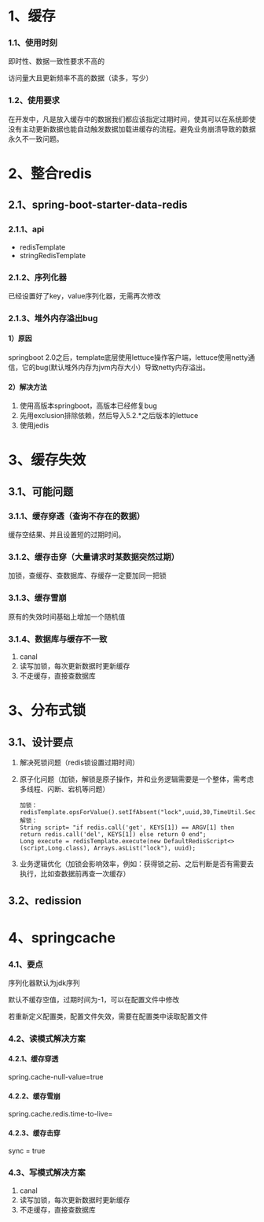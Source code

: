 # 1、缓存

### 1.1、使用时刻

即时性、数据一致性要求不高的

访问量大且更新频率不高的数据（读多，写少）

### 1.2、使用要求

在开发中，凡是放入缓存中的数据我们都应该指定过期时间，使其可以在系统即使没有主动更新数据也能自动触发数据加载进缓存的流程。避免业务崩溃导致的数据永久不一致问题。

# 2、整合redis

## 2.1、spring-boot-starter-data-redis

### 2.1.1、api

- redisTemplate
- stringRedisTemplate

### 2.1.2、序列化器

已经设置好了key，value序列化器，无需再次修改

### 2.1.3、堆外内存溢出bug

#### 1）原因

  springboot 2.0之后，template底层使用lettuce操作客户端，lettuce使用netty通信，它的bug(默认堆外内存为jvm内存大小）导致netty内存溢出。

####  2）解决方法

1. 使用高版本springboot，高版本已经修复bug
2. 先用exclusion排除依赖，然后导入5.2.*之后版本的lettuce
3. 使用jedis

# 3、缓存失效

## 3.1、可能问题

### 3.1.1、缓存穿透（查询不存在的数据）

缓存空结果、并且设置短的过期时间。

### 3.1.2、缓存击穿（大量请求时某数据突然过期）

加锁，查缓存、查数据库、存缓存一定要加同一把锁 

### 3.1.3、缓存雪崩

原有的失效时间基础上增加一个随机值

### 3.1.4、数据库与缓存不一致

1. canal
2. 读写加锁，每次更新数据时更新缓存
3. 不走缓存，直接查数据库

# 3、分布式锁

## 3.1、设计要点

1. 解决死锁问题（redis锁设置过期时间）

2. 原子化问题（加锁，解锁是原子操作，并和业务逻辑需要是一个整体，需考虑多线程、闪断、宕机等问题）

   ```
   加锁：
   redisTemplate.opsForValue().setIfAbsent("lock",uuid,30,TimeUtil.Second).
   解锁：
   String script= "if redis.call('get', KEYS[1]) == ARGV[1] then return redis.call('del', KEYS[1]) else return 0 end";
   Long execute = redisTemplate.execute(new DefaultRedisScript<>(script,Long.class), Arrays.asList("lock"), uuid);
   ```

   

3. 业务逻辑优化（加锁会影响效率，例如：获得锁之前、之后判断是否有需要去执行，比如查数据前再查一次缓存）

## 3.2、redission

# 4、springcache

### 4.1、要点

序列化器默认为jdk序列

默认不缓存空值，过期时间为-1，可以在配置文件中修改

若重新定义配置类，配置文件失效，需要在配置类中读取配置文件

### 4.2、读模式解决方案

#### 4.2.1、缓存穿透

spring.cache-null-value=true

#### 4.2.2、缓存雪崩

spring.cache.redis.time-to-live=

#### 4.2.3、缓存击穿 

sync = true

### 4.3、写模式解决方案

1. canal
2. 读写加锁，每次更新数据时更新缓存
3. 不走缓存，直接查数据库